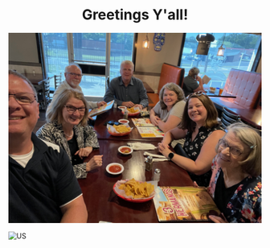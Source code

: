<h1 style="text-align:center">Greetings Y'all!</h1>

![The Lattimore Double Firsts](assets/images/double_firsts.jpeg)


<div><img src="/personal_website/assets/images/double_firsts.jpeg" alt="US"></div>
